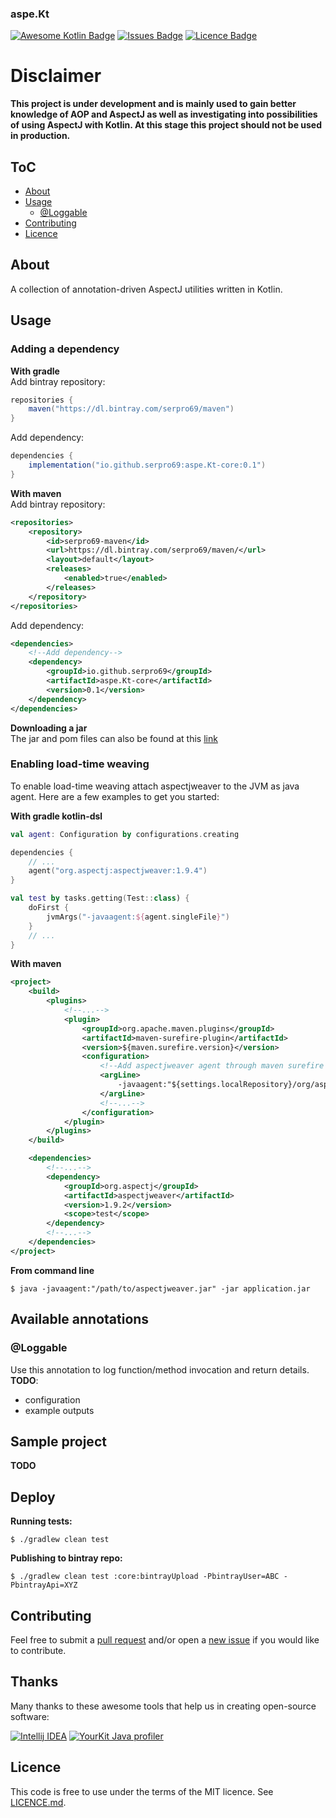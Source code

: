 ### aspe.Kt
[![Awesome Kotlin Badge](https://kotlin.link/awesome-kotlin.svg)](https://github.com/KotlinBy/awesome-kotlin)
[![Issues Badge](https://img.shields.io/github/issues/serpro69/aspe.Kt.svg)](https://github.com/serpro69/aspe.Kt/issues)
[![Licence Badge](https://img.shields.io/github/license/serpro69/aspe.Kt.svg)](LICENCE.md)


# Disclaimer
<b>
This project is under development and is mainly used to gain better knowledge of AOP and AspectJ
as well as investigating into possibilities of using AspectJ with Kotlin.  
At this stage this project should not be used in production.
</b>


## ToC
- [About](#about)
- [Usage](#usage)  
  - [@Loggable](#loggable)
- [Contributing](#contributing)
- [Licence](#licence)


## About
A collection of annotation-driven AspectJ utilities written in Kotlin.


## Usage

### Adding a dependency
**With gradle**  
Add bintray repository:  
```groovy
repositories {
    maven("https://dl.bintray.com/serpro69/maven")
}
```  

Add dependency:  
```groovy
dependencies {
    implementation("io.github.serpro69:aspe.Kt-core:0.1")
}
```  

**With maven**  
Add bintray repository:  
```xml
<repositories>
    <repository>
        <id>serpro69-maven</id>
        <url>https://dl.bintray.com/serpro69/maven/</url>
        <layout>default</layout>
        <releases>
            <enabled>true</enabled>
        </releases>
    </repository>
</repositories>
```  

Add dependency:  
```xml
<dependencies>
    <!--Add dependency-->
    <dependency>
        <groupId>io.github.serpro69</groupId>
        <artifactId>aspe.Kt-core</artifactId>
        <version>0.1</version>
    </dependency>
</dependencies>
```  

**Downloading a jar**  
The jar and pom files can also be found at this [link](https://dl.bintray.com/serpro69/maven/io/github/serpro69/aspe.Kt-core/)

### Enabling load-time weaving
To enable load-time weaving attach aspectjweaver to the JVM as java agent.
Here are a few examples to get you started:  

**With gradle kotlin-dsl**  
```kotlin
val agent: Configuration by configurations.creating

dependencies {
    // ...
    agent("org.aspectj:aspectjweaver:1.9.4")
}

val test by tasks.getting(Test::class) {
    doFirst {
        jvmArgs("-javaagent:${agent.singleFile}")
    }
    // ...
}
```

**With maven**  
```xml
<project>
    <build>
        <plugins>
            <!--...-->
            <plugin>
                <groupId>org.apache.maven.plugins</groupId>
                <artifactId>maven-surefire-plugin</artifactId>
                <version>${maven.surefire.version}</version>
                <configuration>
                    <!--Add aspectjweaver agent through maven surefire plugin config-->
                    <argLine>
                        -javaagent:"${settings.localRepository}/org/aspectj/aspectjweaver/${aspectj.version}/aspectjweaver-${aspectj.version}.jar"
                    </argLine>
                    <!--...-->
                </configuration>
            </plugin>
        </plugins>
    </build>

    <dependencies>
        <!--...-->
        <dependency>
            <groupId>org.aspectj</groupId>
            <artifactId>aspectjweaver</artifactId>
            <version>1.9.2</version>
            <scope>test</scope>
        </dependency>
        <!--...-->
    </dependencies>
</project>
```

**From command line**  
```
$ java -javaagent:"/path/to/aspectjweaver.jar" -jar application.jar
```


## Available annotations
### @Loggable
Use this annotation to log function/method invocation and return details.  
**TODO**: 
- configuration
- example outputs


## Sample project
**TODO**


## Deploy
**Running tests:**
```
$ ./gradlew clean test
```

**Publishing to bintray repo:**
```
$ ./gradlew clean test :core:bintrayUpload -PbintrayUser=ABC -PbintrayApi=XYZ
```


## Contributing
Feel free to submit a [pull request](https://github.com/serpro69/aspe.Kt/compare) 
and/or open a [new issue](https://github.com/serpro69/aspe.Kt/issues/new)
if you would like to contribute.


## Thanks
Many thanks to these awesome tools that help us in creating open-source software:  

[![Intellij IDEA](https://cloud.google.com/tools/images/icon_IntelliJIDEA.png)](http://www.jetbrains.com/idea) 
[![YourKit Java profiler](https://www.yourkit.com/images/yklogo.png)](https://www.yourkit.com/features/)


## Licence
This code is free to use under the terms of the MIT licence.
See [LICENCE.md](LICENCE.md).
